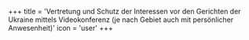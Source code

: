 +++
title = 'Vertretung und Schutz der Interessen vor den Gerichten der Ukraine mittels Videokonferenz (je nach Gebiet auch mit persönlicher Anwesenheit)'
icon = 'user'
+++